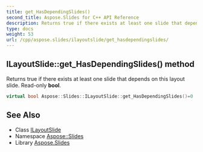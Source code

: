 ```yaml
---
title: get_HasDependingSlides()
second_title: Aspose.Slides for C++ API Reference
description: Returns true if there exists at least one slide that depends on this layout slide. Read-only bool.
type: docs
weight: 53
url: /cpp/aspose.slides/ilayoutslide/get_hasdependingslides/
---
```

## ILayoutSlide::get_HasDependingSlides() method


Returns true if there exists at least one slide that depends on this layout slide. Read-only **bool**.

```cpp
virtual bool Aspose::Slides::ILayoutSlide::get_HasDependingSlides()=0
```

## See Also

* Class [ILayoutSlide](./)
* Namespace [Aspose::Slides](../)
* Library [Aspose.Slides](../../)